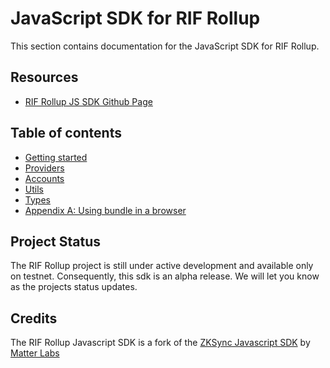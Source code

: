 # JavaScript SDK for RIF Rollup

This section contains documentation for the JavaScript SDK for RIF Rollup.

## Resources

<!-- - [RIF Rollup Lite Block Explorer](https://rifrollupscan.io/) -->
- [RIF Rollup JS SDK Github Page](https://github.com/rsksmart/rif-rollup-js-sdk)

## Table of contents

- [Getting started](./docs/tutorial/)
- [Providers](./docs/providers)
- [Accounts](./docs/accounts)
- [Utils](./docs/utils)
- [Types](./docs/types)
- [Appendix A: Using bundle in a browser](./browser-bundled)

## Project Status

The RIF Rollup project is still under active development and available only on testnet. Consequently,
this sdk is an alpha release. We will let you know as the projects status updates.

## Credits
The RIF Rollup Javascript SDK is a fork of the [ZKSync Javascript SDK](https://github.com/matter-labs/zksync/tree/master/sdk/zksync.js) by [Matter Labs](https://github.com/matter-labs)